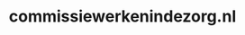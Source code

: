---
layout: post
title: "commissiewerkenindezorg.nl"
internal_url: "/dutchgov/commissiewerkenindezorg.nl.html"
subdomains_count: 2
all_subdomains_count: 2
urls_count: 2
ssl_rank: 0
http_rank: 75
url_link: /data/commissiewerkenindezorg.nl/urls.txt
all_subdomains_link: /data/commissiewerkenindezorg.nl/all_subdomains.txt
subdomains_link: /data/commissiewerkenindezorg.nl/subdomains.txt
categories: dutchgov
---